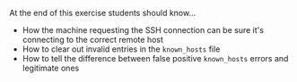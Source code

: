 At the end of this exercise students should know...

  - How the machine requesting the SSH connection can be sure it's connecting to the correct remote host
  - How to clear out invalid entries in the `known_hosts` file
  - How to tell the difference between false positive `known_hosts` errors and legitimate ones